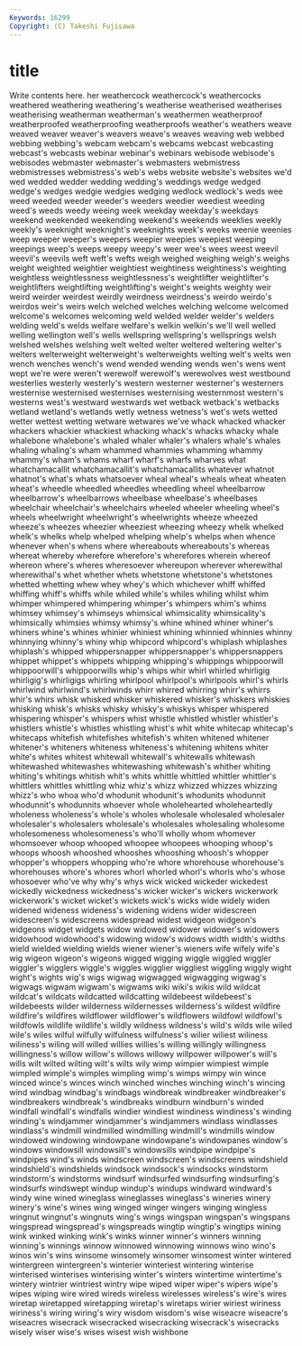 ```yaml
---
Keywords: 16299 
Copyright: (C) Takeshi Fujisawa
---
```


# title

Write contents here.
her weathercock weathercock's weathercocks weathered weathering weathering's
weatherise weatherised weatherises weatherising weatherman weatherman's weathermen weatherproof weatherproofed weatherproofing
weatherproofs weather's weathers weave weaved weaver weaver's weavers weave's weaves
weaving web webbed webbing webbing's webcam webcam's webcams webcast webcasting
webcast's webcasts webinar webinar's webinars webisode webisode's webisodes webmaster webmaster's
webmasters webmistress webmistresses webmistress's web's webs website website's websites we'd
wed wedded wedder wedding wedding's weddings wedge wedged wedge's wedges
wedgie wedgies wedging wedlock wedlock's weds wee weed weeded weeder
weeder's weeders weedier weediest weeding weed's weeds weedy weeing week
weekday weekday's weekdays weekend weekended weekending weekend's weekends weeklies weekly
weekly's weeknight weeknight's weeknights week's weeks weenie weenies weep weeper
weeper's weepers weepier weepies weepiest weeping weepings weep's weeps weepy
weepy's weer wee's wees weest weevil weevil's weevils weft weft's
wefts weigh weighed weighing weigh's weighs weight weighted weightier weightiest
weightiness weightiness's weighting weightless weightlessness weightlessness's weightlifter weightlifter's weightlifters weightlifting
weightlifting's weight's weights weighty weir weird weirder weirdest weirdly weirdness
weirdness's weirdo weirdo's weirdos weir's weirs welch welched welches welching
welcome welcomed welcome's welcomes welcoming weld welded welder welder's welders
welding weld's welds welfare welfare's welkin welkin's we'll well welled
welling wellington well's wells wellspring wellspring's wellsprings welsh welshed welshes
welshing welt welted welter weltered weltering welter's welters welterweight welterweight's
welterweights welting welt's welts wen wench wenches wench's wend wended
wending wends wen's wens went wept we're were weren't werewolf
werewolf's werewolves west westbound westerlies westerly westerly's western westerner westerner's
westerners westernise westernised westernises westernising westernmost western's westerns west's westward
westwards wet wetback wetback's wetbacks wetland wetland's wetlands wetly wetness
wetness's wet's wets wetted wetter wettest wetting wetware wetwares we've
whack whacked whacker whackers whackier whackiest whacking whack's whacks whacky
whale whalebone whalebone's whaled whaler whaler's whalers whale's whales whaling
whaling's wham whammed whammies whamming whammy whammy's wham's whams wharf
wharf's wharfs wharves what whatchamacallit whatchamacallit's whatchamacallits whatever whatnot whatnot's
what's whats whatsoever wheal wheal's wheals wheat wheaten wheat's wheedle
wheedled wheedles wheedling wheel wheelbarrow wheelbarrow's wheelbarrows wheelbase wheelbase's wheelbases
wheelchair wheelchair's wheelchairs wheeled wheeler wheeling wheel's wheels wheelwright wheelwright's
wheelwrights wheeze wheezed wheeze's wheezes wheezier wheeziest wheezing wheezy whelk
whelked whelk's whelks whelp whelped whelping whelp's whelps when whence
whenever when's whens where whereabouts whereabouts's whereas whereat whereby wherefore
wherefore's wherefores wherein whereof whereon where's wheres wheresoever whereupon wherever
wherewithal wherewithal's whet whether whets whetstone whetstone's whetstones whetted whetting
whew whey whey's which whichever whiff whiffed whiffing whiff's whiffs
while whiled while's whiles whiling whilst whim whimper whimpered whimpering
whimper's whimpers whim's whims whimsey whimsey's whimseys whimsical whimsicality whimsicality's
whimsically whimsies whimsy whimsy's whine whined whiner whiner's whiners whine's
whines whinier whiniest whining whinnied whinnies whinny whinnying whinny's whiny
whip whipcord whipcord's whiplash whiplashes whiplash's whipped whippersnapper whippersnapper's whippersnappers
whippet whippet's whippets whipping whipping's whippings whippoorwill whippoorwill's whippoorwills whip's
whips whir whirl whirled whirligig whirligig's whirligigs whirling whirlpool whirlpool's
whirlpools whirl's whirls whirlwind whirlwind's whirlwinds whirr whirred whirring whirr's
whirrs whir's whirs whisk whisked whisker whiskered whisker's whiskers whiskies
whisking whisk's whisks whisky whisky's whiskys whisper whispered whispering whisper's
whispers whist whistle whistled whistler whistler's whistlers whistle's whistles whistling
whist's whit white whitecap whitecap's whitecaps whitefish whitefishes whitefish's whiten
whitened whitener whitener's whiteners whiteness whiteness's whitening whitens whiter white's
whites whitest whitewall whitewall's whitewalls whitewash whitewashed whitewashes whitewashing whitewash's
whither whiting whiting's whitings whitish whit's whits whittle whittled whittler
whittler's whittlers whittles whittling whiz whiz's whizz whizzed whizzes whizzing
whizz's who whoa who'd whodunit whodunit's whodunits whodunnit whodunnit's whodunnits
whoever whole wholehearted wholeheartedly wholeness wholeness's whole's wholes wholesale wholesaled
wholesaler wholesaler's wholesalers wholesale's wholesales wholesaling wholesome wholesomeness wholesomeness's who'll
wholly whom whomever whomsoever whoop whooped whoopee whoopees whooping whoop's
whoops whoosh whooshed whooshes whooshing whoosh's whopper whopper's whoppers whopping
who're whore whorehouse whorehouse's whorehouses whore's whores whorl whorled whorl's
whorls who's whose whosoever who've why why's whys wick wicked
wickeder wickedest wickedly wickedness wickedness's wicker wicker's wickers wickerwork wickerwork's
wicket wicket's wickets wick's wicks wide widely widen widened wideness
wideness's widening widens wider widescreen widescreen's widescreens widespread widest widgeon
widgeon's widgeons widget widgets widow widowed widower widower's widowers widowhood
widowhood's widowing widow's widows width width's widths wield wielded wielding
wields wiener wiener's wieners wife wifely wife's wig wigeon wigeon's
wigeons wigged wigging wiggle wiggled wiggler wiggler's wigglers wiggle's wiggles
wigglier wiggliest wiggling wiggly wight wight's wights wig's wigs wigwag
wigwagged wigwagging wigwag's wigwags wigwam wigwam's wigwams wiki wiki's wikis
wild wildcat wildcat's wildcats wildcatted wildcatting wildebeest wildebeest's wildebeests wilder
wilderness wildernesses wilderness's wildest wildfire wildfire's wildfires wildflower wildflower's wildflowers
wildfowl wildfowl's wildfowls wildlife wildlife's wildly wildness wildness's wild's wilds
wile wiled wile's wiles wilful wilfully wilfulness wilfulness's wilier wiliest
wiliness wiliness's wiling will willed willies willies's willing willingly willingness
willingness's willow willow's willows willowy willpower willpower's will's wills wilt
wilted wilting wilt's wilts wily wimp wimpier wimpiest wimple wimpled
wimple's wimples wimpling wimp's wimps wimpy win wince winced wince's
winces winch winched winches winching winch's wincing wind windbag windbag's
windbags windbreak windbreaker windbreaker's windbreakers windbreak's windbreaks windburn windburn's winded
windfall windfall's windfalls windier windiest windiness windiness's winding winding's windjammer
windjammer's windjammers windlass windlasses windlass's windmill windmilled windmilling windmill's windmills
window windowed windowing windowpane windowpane's windowpanes window's windows windowsill windowsill's
windowsills windpipe windpipe's windpipes wind's winds windscreen windscreen's windscreens windshield
windshield's windshields windsock windsock's windsocks windstorm windstorm's windstorms windsurf windsurfed
windsurfing windsurfing's windsurfs windswept windup windup's windups windward windward's windy
wine wined wineglass wineglasses wineglass's wineries winery winery's wine's wines
wing winged winger wingers winging wingless wingnut wingnut's wingnuts wing's
wings wingspan wingspan's wingspans wingspread wingspread's wingspreads wingtip wingtip's wingtips
wining wink winked winking wink's winks winner winner's winners winning
winning's winnings winnow winnowed winnowing winnows wino wino's winos win's
wins winsome winsomely winsomer winsomest winter wintered wintergreen wintergreen's winterier
winteriest wintering winterise winterised winterises winterising winter's winters wintertime wintertime's
wintery wintrier wintriest wintry wipe wiped wiper wiper's wipers wipe's
wipes wiping wire wired wireds wireless wirelesses wireless's wire's wires
wiretap wiretapped wiretapping wiretap's wiretaps wirier wiriest wiriness wiriness's wiring
wiring's wiry wisdom wisdom's wise wiseacre wiseacre's wiseacres wisecrack wisecracked
wisecracking wisecrack's wisecracks wisely wiser wise's wises wisest wish wishbone
